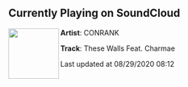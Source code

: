 ## Currently Playing on SoundCloud

[<img align="left" width="100" src="https://i1.sndcdn.com/artworks-37AJuxXIly0WA4IW-SSjP1w-t50x50.jpg">](https://soundcloud.com/conrank/conrank-these-walls-feat-charmae)

**Artist**: CONRANK 

**Track**: These Walls Feat. Charmae

Last updated at 08/29/2020 08:12
